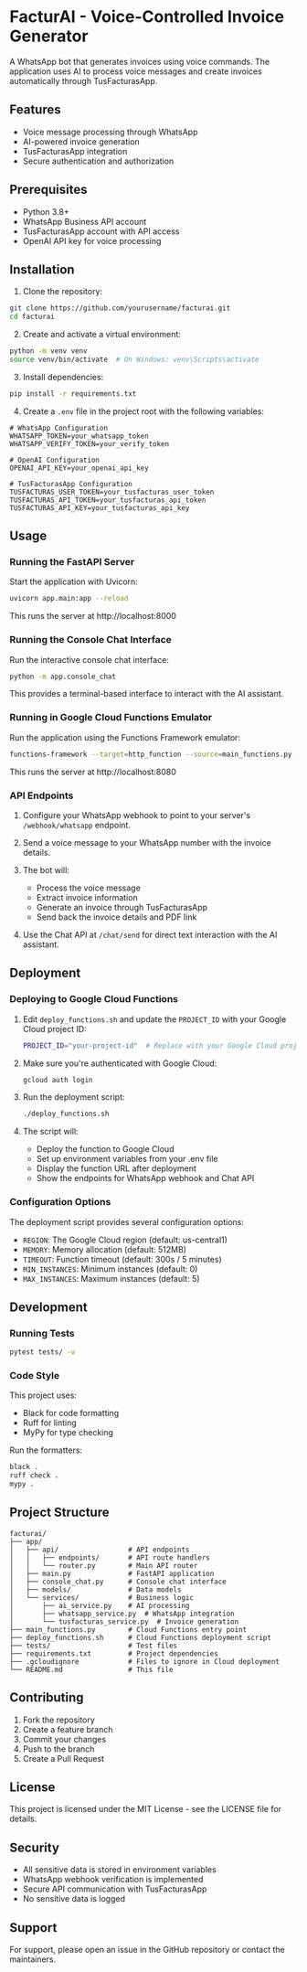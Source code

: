 # FacturAI - Voice-Controlled Invoice Generator

A WhatsApp bot that generates invoices using voice commands. The application uses AI to process voice messages and create invoices automatically through TusFacturasApp.

## Features

- Voice message processing through WhatsApp
- AI-powered invoice generation
- TusFacturasApp integration
- Secure authentication and authorization

## Prerequisites

- Python 3.8+
- WhatsApp Business API account
- TusFacturasApp account with API access
- OpenAI API key for voice processing

## Installation

1. Clone the repository:
```bash
git clone https://github.com/yourusername/facturai.git
cd facturai
```

2. Create and activate a virtual environment:
```bash
python -m venv venv
source venv/bin/activate  # On Windows: venv\Scripts\activate
```

3. Install dependencies:
```bash
pip install -r requirements.txt
```

4. Create a `.env` file in the project root with the following variables:
```env
# WhatsApp Configuration
WHATSAPP_TOKEN=your_whatsapp_token
WHATSAPP_VERIFY_TOKEN=your_verify_token

# OpenAI Configuration
OPENAI_API_KEY=your_openai_api_key

# TusFacturasApp Configuration
TUSFACTURAS_USER_TOKEN=your_tusfacturas_user_token
TUSFACTURAS_API_TOKEN=your_tusfacturas_api_token
TUSFACTURAS_API_KEY=your_tusfacturas_api_key
```

## Usage

### Running the FastAPI Server

Start the application with Uvicorn:
```bash
uvicorn app.main:app --reload
```

This runs the server at http://localhost:8000

### Running the Console Chat Interface

Run the interactive console chat interface:
```bash
python -m app.console_chat
```

This provides a terminal-based interface to interact with the AI assistant.

### Running in Google Cloud Functions Emulator

Run the application using the Functions Framework emulator:
```bash
functions-framework --target=http_function --source=main_functions.py --debug
```

This runs the server at http://localhost:8080

### API Endpoints

1. Configure your WhatsApp webhook to point to your server's `/webhook/whatsapp` endpoint.

2. Send a voice message to your WhatsApp number with the invoice details.

3. The bot will:
   - Process the voice message
   - Extract invoice information
   - Generate an invoice through TusFacturasApp
   - Send back the invoice details and PDF link

4. Use the Chat API at `/chat/send` for direct text interaction with the AI assistant.

## Deployment

### Deploying to Google Cloud Functions

1. Edit `deploy_functions.sh` and update the `PROJECT_ID` with your Google Cloud project ID:
   ```bash
   PROJECT_ID="your-project-id"  # Replace with your Google Cloud project ID
   ```

2. Make sure you're authenticated with Google Cloud:
   ```bash
   gcloud auth login
   ```

3. Run the deployment script:
   ```bash
   ./deploy_functions.sh
   ```

4. The script will:
   - Deploy the function to Google Cloud
   - Set up environment variables from your .env file
   - Display the function URL after deployment
   - Show the endpoints for WhatsApp webhook and Chat API

### Configuration Options

The deployment script provides several configuration options:
- `REGION`: The Google Cloud region (default: us-central1)
- `MEMORY`: Memory allocation (default: 512MB)
- `TIMEOUT`: Function timeout (default: 300s / 5 minutes)
- `MIN_INSTANCES`: Minimum instances (default: 0)
- `MAX_INSTANCES`: Maximum instances (default: 5)

## Development

### Running Tests

```bash
pytest tests/ -v
```

### Code Style

This project uses:
- Black for code formatting
- Ruff for linting
- MyPy for type checking

Run the formatters:
```bash
black .
ruff check .
mypy .
```

## Project Structure

```
facturai/
├── app/
│   ├── api/                 # API endpoints
│   │   ├── endpoints/       # API route handlers
│   │   └── router.py        # Main API router
│   ├── main.py              # FastAPI application
│   ├── console_chat.py      # Console chat interface
│   ├── models/              # Data models
│   └── services/            # Business logic
│       ├── ai_service.py    # AI processing
│       ├── whatsapp_service.py  # WhatsApp integration
│       └── tusfacturas_service.py  # Invoice generation
├── main_functions.py        # Cloud Functions entry point
├── deploy_functions.sh      # Cloud Functions deployment script
├── tests/                   # Test files
├── requirements.txt         # Project dependencies
├── .gcloudignore            # Files to ignore in Cloud deployment
└── README.md                # This file
```

## Contributing

1. Fork the repository
2. Create a feature branch
3. Commit your changes
4. Push to the branch
5. Create a Pull Request

## License

This project is licensed under the MIT License - see the LICENSE file for details.

## Security

- All sensitive data is stored in environment variables
- WhatsApp webhook verification is implemented
- Secure API communication with TusFacturasApp
- No sensitive data is logged

## Support

For support, please open an issue in the GitHub repository or contact the maintainers. 